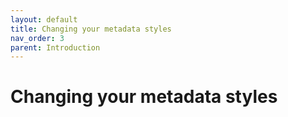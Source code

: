 ```yaml
---
layout: default
title: Changing your metadata styles
nav_order: 3
parent: Introduction
---
```


# Changing your metadata styles
